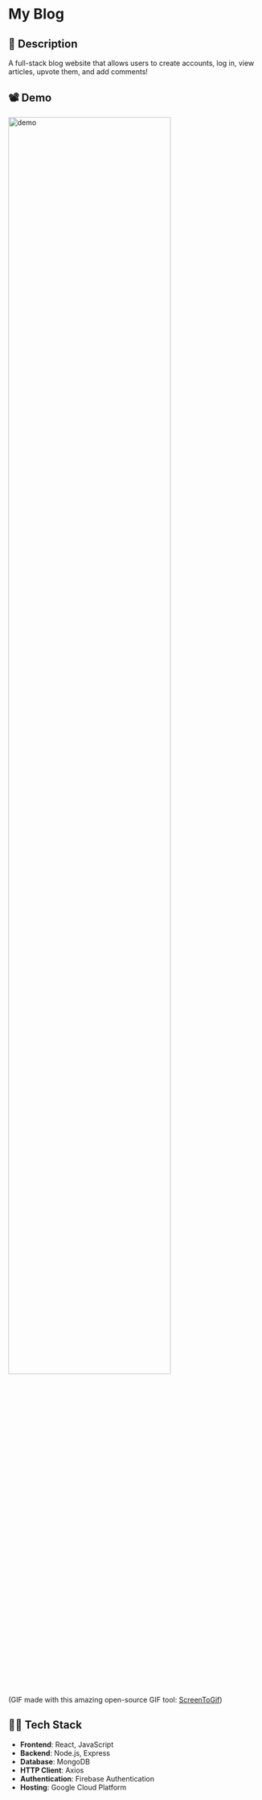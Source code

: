 # My Blog

## 📄 Description

A full-stack blog website that allows users to create accounts, log in, view articles, upvote them, and add comments!

## 📽 Demo

<!-- ![demo](demo/my_blog_demo-2x_zoomed.gif) -->
 <img src="demo/my_blog_demo-2x_zoomed.gif" alt="demo" width="80%">

(GIF made with this amazing open-source GIF tool: [ScreenToGif](https://github.com/NickeManarin/ScreenToGif))

## 👩‍💻 Tech Stack

- **Frontend**: React, JavaScript
- **Backend**: Node.js, Express
- **Database**: MongoDB
- **HTTP Client**: Axios
- **Authentication**: Firebase Authentication
- **Hosting**: Google Cloud Platform
